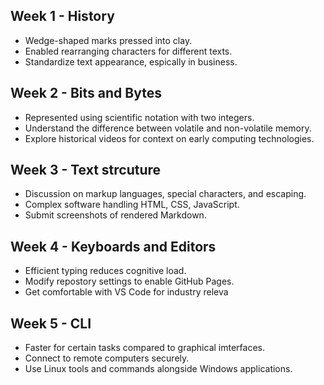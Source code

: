 ## Week 1 - History
- Wedge-shaped marks pressed into clay.
- Enabled rearranging characters for different texts.
- Standardize text appearance, espically in business.


## Week 2 - Bits and Bytes
- Represented using scientific notation with two integers.
- Understand the difference between volatile and non-volatile memory.
- Explore historical videos for context on early computing technologies.


 ## Week 3 - Text strcuture
  - Discussion on markup languages, special characters, and escaping.
  - Complex software handling HTML, CSS, JavaScript.
  - Submit screenshots of rendered Markdown.

  ## Week 4 - Keyboards and Editors
  - Efficient typing reduces cognitive load.
  - Modify repostory settings to enable GitHub Pages.
  - Get comfortable with VS Code for industry releva

  ## Week 5 - CLI
  - Faster for certain tasks compared to graphical imterfaces.
  - Connect to remote computers securely.
  - Use Linux tools and commands alongside Windows applications.
      
